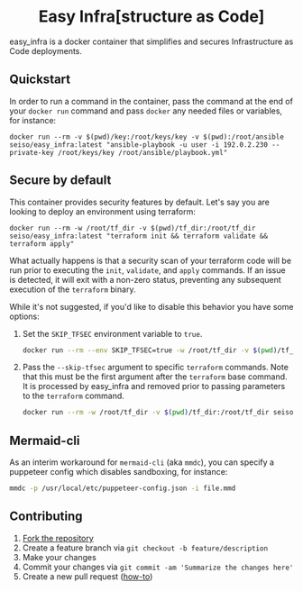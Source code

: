 <h1 align="center">Easy Infra[structure as Code]</h1>

easy_infra is a docker container that simplifies and secures Infrastructure as Code deployments.

## Quickstart
In order to run a command in the container, pass the command at the end of your `docker run` command and pass `docker` any needed files or variables, for instance:
```
docker run --rm -v $(pwd)/key:/root/keys/key -v $(pwd):/root/ansible seiso/easy_infra:latest "ansible-playbook -u user -i 192.0.2.230 --private-key /root/keys/key /root/ansible/playbook.yml"
```

## Secure by default
This container provides security features by default.  Let's say you are looking to deploy an environment using terraform:
```
docker run --rm -w /root/tf_dir -v $(pwd)/tf_dir:/root/tf_dir seiso/easy_infra:latest "terraform init && terraform validate && terraform apply"
```
What actually happens is that a security scan of your terraform code will be run prior to executing the `init`, `validate`, and `apply` commands.  If an issue is detected, it will exit with a non-zero status, preventing any subsequent execution of the `terraform` binary.

While it's not suggested, if you'd like to disable this behavior you have some options:
1. Set the `SKIP_TFSEC` environment variable to `true`.
    ```bash
    docker run --rm --env SKIP_TFSEC=true -w /root/tf_dir -v $(pwd)/tf_dir:/root/tf_dir seiso/easy_infra:latest "terraform init && terraform validate && terraform apply"
    ```
1. Pass the `--skip-tfsec` argument to specific `terraform` commands.  Note that this must be the first argument after the `terraform` base command.  It is processed by easy_infra and removed prior to passing parameters to the `terraform` command.
    ```bash
    docker run --rm -w /root/tf_dir -v $(pwd)/tf_dir:/root/tf_dir seiso/easy_infra:latest "terraform --skip-tfsec init && terraform --skip-tfsec validate && terraform --skip-tfsec apply"
    ```

## Mermaid-cli
As an interim workaround for `mermaid-cli` (aka `mmdc`), you can specify a puppeteer config which disables sandboxing, for instance:
```bash
mmdc -p /usr/local/etc/puppeteer-config.json -i file.mmd
```

## Contributing
1. [Fork the repository](https://github.com/SeisoLLC/easy_infra/fork)
1. Create a feature branch via `git checkout -b feature/description`
1. Make your changes
1. Commit your changes via `git commit -am 'Summarize the changes here'`
1. Create a new pull request ([how-to](https://help.github.com/articles/creating-a-pull-request/))

